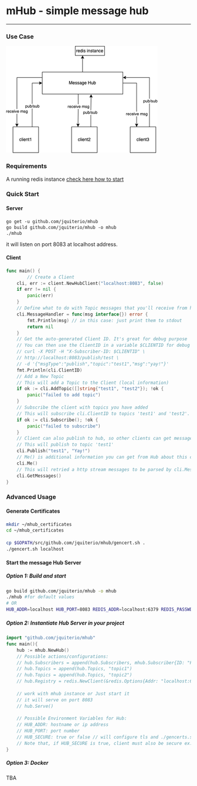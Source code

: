 # mHub - simple message hub

---

### Use Case

![usecase](usecase.png)

### Requirements

A running redis instance [check here how to start](https://redis.io/topics/quickstart)

### Quick Start

#### Server

```
go get -u github.com/jquiterio/mhub
go build github.com/jquiterio/mhub -o mhub
./mhub
```

it will listen on port 8083 at localhost address.

#### Client

```go
func main() {
		// Create a Client
  	cli, err := client.NewHubClient("localhost:8083", false)
	if err != nil {
		panic(err)
	}
	// Define what to do with Topic messages that you'll receive from http stream.
	cli.MessageHandler = func(msg interface{}) error {
		fmt.Println(msg) // in this case: just print them to stdout
		return nil
	}
	// Get the auto-generated Client ID. It's great for debug purpose
	// You can then use the ClientID in a variable $CLIENTID for debug purpose to post like:
	// curl -X POST -H "X-Subscriber-ID: $CLIENTID" \
	// http://localhost:8083/publish/test \
	// -d '{"msgType":"publish","topic":"test1","msg":"yay!"}'
	fmt.Println(cli.ClientID)
	// Add a New Topic
	// This will add a Topic to the Client (local information)
	if ok := cli.AddTopic([]string{"test1", "test2"}); !ok {
		panic("failed to add topic")
	}
	// Subscribe the client with topics you have added
	// This will subscribe cli.ClientID to topics 'test1' and 'test2'.
	if ok := cli.Subscribe(); !ok {
		panic("failed to subscribe")
	}
	// Client can also publish to hub, so other clients can get messages
	// This will publish to topic 'test1'
	cli.Publish("test1", "Yay!")
	// Me() is additional information you can get from Hub about this client.
	cli.Me()
	// This will retried a http stream messages to be parsed by cli.MessageHandler
	cli.GetMessages()
}
```

### Advanced Usage

#### Generate Certificates

```bash
mkdir ~/mhub_certificates
cd ~/mhub_certificates

cp $GOPATH/src/github.com/jquiterio/mhub/gencert.sh .
./gencert.sh localhost
```

#### Start the message Hub Server

##### Option 1: Build and start

```bash
go build github.com/jquiterio/mhub -o mhub
./mhub #for default values
# OR
HUB_ADDR=localhost HUB_PORT=8083 REDIS_ADDR=localhost:6379 REDIS_PASSWD="" ./mhub
```

##### Option 2: Instantiate Hub Server in your project

```go
import "github.com/jquiterio/mhub"
func main(){
	hub := mhub.NewHub()
	// Possible actions/configurations:
	// hub.Subscribers = append(hub.Subscribers, mhub.Subscriber{ID: "FC27C37A-59C5-4913-976C-2CB6C55781A1", Topics: []string{"topic1", "topic2"}})
	// hub.Topics = append(hub.Topics, "topic1")
	// hub.Topics = append(hub.Topics, "topic2")
	// hub.Registry = redis.NewClient(&redis.Options{Addr: "localhost:6379", DB: 0})

	// work with mhub instance or Just start it
	// it will serve on port 8083
	// hub.Serve()

	// Possible Environment Variables for Hub:
	// HUB_ADDR: hostname or ip address
	// HUB_PORT: port number
	// HUB_SECURE: true or false // will configure tls and ./gencerts.sh can help to generate certificates
	// Note that, if HUB_SECURE is true, client must also be secure ex: cli.NewClient("localhost:8083", true)
}
```

##### Option 3: Docker

TBA
